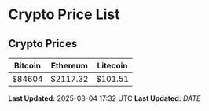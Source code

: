 # Crypto Price List

## Crypto Prices
| Bitcoin | Ethereum | Litecoin |
| ------- | -------- | -------- |
| $84604 | $2117.32 | $101.51 |
**Last Updated:** 2025-03-04 17:32 UTC
**Last Updated:** $DATE$
